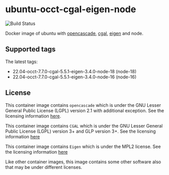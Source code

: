 # ubuntu-occt-cgal-eigen-node

![Build Status](https://github.com/Michsior14/ubuntu-occt-cgal-eigen-node/actions/workflows/build-and-publish.yml/badge.svg)

Docker image of ubuntu with [opencascade](https://git.dev.opencascade.org/gitweb/?p=occt.git), [cgal](https://github.com/CGAL/cgal), [eigen](https://eigen.tuxfamily.org/index.php?title=Main_Page) and node.

## Supported tags

The latest tags:

- 22.04-occt-7.7.0-cgal-5.5.1-eigen-3.4.0-node-18 (node-18)
- 22.04-occt-7.7.0-cgal-5.5.1-eigen-3.4.0-node-16 (node-16)

## License

This container image contains `opencascade` which is under the GNU Lesser General
Public License (LGPL) version 2.1 with additional exception. See the licensing
information [here](https://www.opencascade.com/content/licensing).

This container image contains `CGAL` which is under the GNU Lesser General
Public License (LGPL) version 3+ and GLP version 3+. See the licensing
information [here](https://www.cgal.org/license.html)

This container image contains `Eigen` which is under the MPL2 license. See the licensing
information [here](https://www.mozilla.org/en-US/MPL/2.0/FAQ/)

Like other container images, this image contains some other software also that may
be under different licenses.
